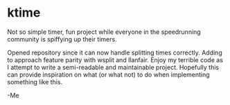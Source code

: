 ktime
=====

Not so simple timer, fun project while everyone in the speedrunning community is spiffying up their timers.

Opened repository since it can now handle splitting times correctly. Adding to approach feature parity
with wsplit and llanfair. Enjoy my terrible code as I attempt to write a semi-readable and maintainable
project. Hopefully this can provide inspiration on what (or what not) to do when implementing something like this.

-Me
